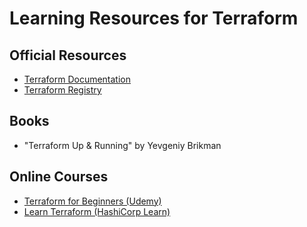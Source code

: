 # Learning Resources for Terraform

## Official Resources
- [Terraform Documentation](https://www.terraform.io/docs/)
- [Terraform Registry](https://registry.terraform.io/)

## Books
- "Terraform Up & Running" by Yevgeniy Brikman

## Online Courses
- [Terraform for Beginners (Udemy)](https://www.udemy.com/course/terraform-beginner-to-advanced/)
- [Learn Terraform (HashiCorp Learn)](https://learn.hashicorp.com/terraform)
